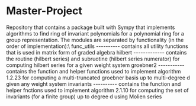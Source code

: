 # Master-Project
Repository that contains a package built with Sympy that implements algorithms to find ring of invariant polynomials for a polynomial ring for a group representation. The modules are separated by functionality (in the order of implementation):\\
func_utils ---------- contains all utility functions that is used in matrix form of graded algebra
hilbert ------------- contains the routine (hilbert series) and subruotine (hilbert series numerator) 
                      for computing hilbert series for a given weight system
groebner2 ----------- contains the function and helper functions used to implement algorithm 1.2.23 for 
                      computing a multi-truncated groebner basis up to multi-degree d given any weight 
                      system
invariants ---------- contains the function and helper fnctions used to implement algorithm 2.1.10 for 
                      computing the set of invariants (for a finite group) up to degree d using Molien 
                      series 
